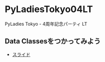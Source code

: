 # PyLadiesTokyo04LT
PyLadies Tokyo - 4周年記念パーティ LT

## Data Classesをつかってみよう

* [スライド](https://nbviewer.jupyter.org/format/slides/github/drillan/PyLadiesTokyo04LT/blob/master/slides.ipynb#/)